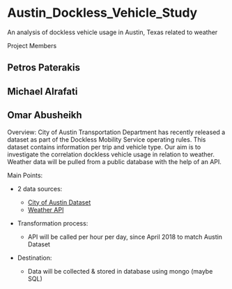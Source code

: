 # Austin_Dockless_Vehicle_Study
An analysis of dockless vehicle usage in Austin, Texas related to weather

Project Members
## Petros Paterakis
## Michael Alrafati
## Omar Abusheikh


Overview: 
City of Austin Transportation Department has recently released a dataset as part of the Dockless Mobility Service operating rules. This dataset contains information per trip and vehicle type.  Our aim is to investigate the correlation dockless vehicle usage in relation to weather. Weather data will be pulled from a public database with the help of an API.


Main Points: 

* 2 data sources: <br>
  - [City of Austin Dataset](https://data.austintexas.gov/Transportation-and-Mobility/Dockless-Vehicle-Trips/7d8e-dm7r "City of Austin Dataset") <br>
  - [Weather API](http://hrly.lsu.edu/ "Weather API") 
 
* Transformation process: <br>
  - API will be called per hour per day, since April 2018 to match Austin Dataset <br>
* Destination: <br>
  - Data will be collected & stored in database using mongo (maybe SQL)
